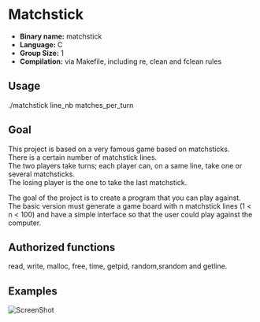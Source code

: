 # Matchstick

- **Binary name:** matchstick
- **Language:** C
- **Group Size:** 1
- **Compilation:** via Makefile, including re, clean and fclean rules

## Usage

./matchstick line_nb matches_per_turn

## Goal

This project is based on a very famous game based on matchsticks.  
There is a certain number of matchstick lines.  
The two players take turns; each player can, on a same line, take one or several matchsticks.  
The losing player is the one to take the last matchstick.  
  
The goal of the project is to create a program that you can play against.  
The basic version must generate a game board with n matchstick lines (1 < n < 100) and have a simple interface so that the user could play against the computer.  

## Authorized functions

read, write, malloc, free, time, getpid, random,srandom and getline.


## Examples

![ScreenShot](https://raw.github.com/L0rentz/Dante/master/examples/example.png)
